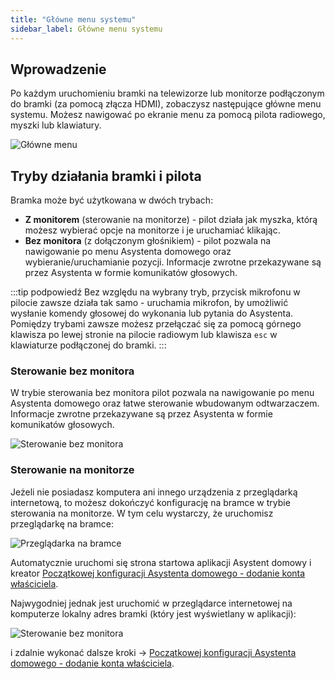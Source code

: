 ```yaml
---
title: "Główne menu systemu"
sidebar_label: Główne menu systemu
---
```


## Wprowadzenie

Po każdym uruchomieniu bramki na telewizorze lub monitorze podłączonym do bramki (za pomocą złącza HDMI), zobaczysz następujące główne menu systemu. Możesz nawigować po ekranie menu za pomocą pilota radiowego, myszki lub klawiatury.

![Główne menu](/img/en/bramka/bramka_start_menu.png)



## Tryby działania bramki i pilota

Bramka może być użytkowana w dwóch trybach:

- **Z monitorem** (sterowanie na monitorze) - pilot działa jak myszka, którą możesz wybierać opcje na monitorze i je uruchamiać klikając.
- **Bez monitora** (z dołączonym głośnikiem) - pilot pozwala na nawigowanie po menu Asystenta domowego oraz wybieranie/uruchamianie pozycji. Informacje zwrotne przekazywane są przez Asystenta w formie komunikatów głosowych.


:::tip podpowiedź
Bez względu na wybrany tryb, przycisk mikrofonu w pilocie zawsze działa tak samo - uruchamia mikrofon, by umożliwić wysłanie komendy głosowej do wykonania lub pytania do Asystenta.
Pomiędzy trybami zawsze możesz przełączać się za pomocą górnego klawisza po lewej stronie na pilocie radiowym lub klawisza `esc` w klawiaturze podłączonej do bramki.
:::


### Sterowanie bez monitora

W trybie sterowania bez monitora pilot pozwala na nawigowanie po menu Asystenta domowego oraz łatwe sterowanie wbudowanym odtwarzaczem.
Informacje zwrotne przekazywane są przez Asystenta w formie komunikatów głosowych.

![Sterowanie bez monitora](/img/en/bramka/bramka_start_menu_off_screen.png)


### Sterowanie na monitorze

Jeżeli nie posiadasz komputera ani innego urządzenia z przeglądarką internetową, to możesz dokończyć konfigurację na bramce w trybie sterowania na monitorze.
W tym celu wystarczy, że uruchomisz przeglądarkę na bramce:

![Przeglądarka na bramce](/img/en/bramka/bramka_start_menu_browser.png)

Automatycznie uruchomi się strona startowa aplikacji Asystent domowy i kreator [Początkowej konfiguracji Asystenta domowego - dodanie konta właściciela](/docs/ais_bramka_first_run_step_account).



Najwygodniej jednak jest uruchomić w przeglądarce internetowej na komputerze lokalny adres bramki (który jest wyświetlany w aplikacji):

![Sterowanie bez monitora](/img/en/bramka/bramka_start_menu_app_url.png)

i zdalnie wykonać dalsze kroki -> [Początkowej konfiguracji Asystenta domowego - dodanie konta właściciela](/docs/ais_bramka_first_run_step_account).
